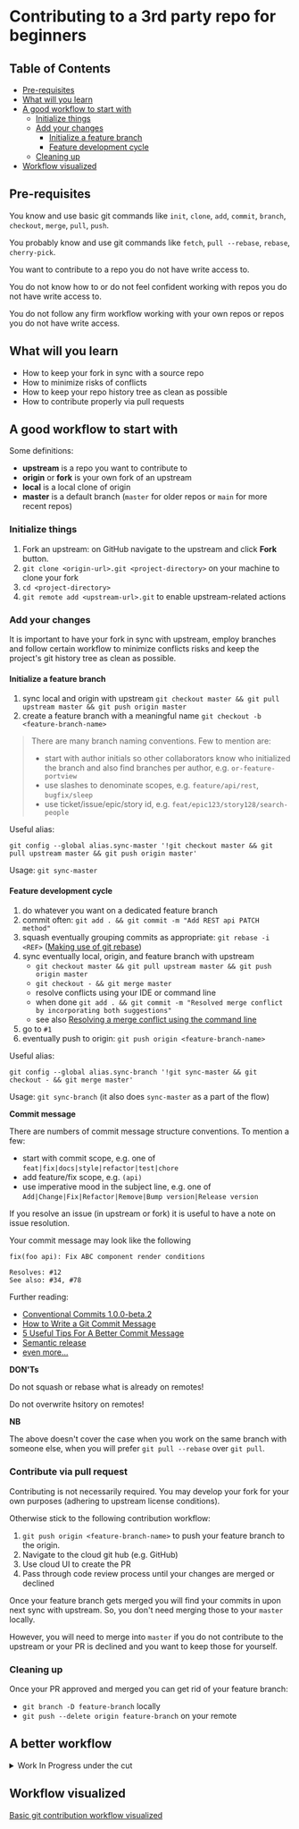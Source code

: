 # Contributing to a 3rd party repo for beginners

## Table of Contents

* [Pre-requisites](#pre-requisites)
* [What will you learn](#what-will-you-learn)
* [A good workflow to start with](#a-good-workflow-to-start-with)
  - [Initialize things](#initialize-things)
  - [Add your changes](#add-your-changes)
    - [Initialize a feature branch](#initialize-a-feature-branch)
    - [Feature development cycle](#feature-development-cycle)
  - [Cleaning up](#cleaning-up)
* [Workflow visualized](#workflow-visualized)

## Pre-requisites

You know and use basic git commands like 
`init`, `clone`, `add`, `commit`, 
`branch`, `checkout`, `merge`, `pull`, `push`.

You probably know and use git commands like
`fetch`, `pull --rebase`, `rebase`, `cherry-pick`.

You want to contribute to a repo you do not have write access to.

You do not know how to or do not feel confident working
with repos you do not have write access to.

You do not follow any firm workflow working with your own
repos or repos you do not have write access.

## What will you learn

* How to keep your fork in sync with a source repo
* How to minimize risks of conflicts
* How to keep your repo history tree as clean as possible
* How to contribute properly via pull requests

## A good workflow to start with

Some definitions:
 - **upstream** is a repo you want to contribute to
 - **origin** or **fork** is your own fork of an upstream
 - **local** is a local clone of origin
 - **master** is a default branch (`master` for older repos or `main` for more recent repos)

### Initialize things

 1. Fork an upstream: on GitHub navigate to the upstream and click **Fork** button.
 1. `git clone <origin-url>.git <project-directory>`
    on your machine to clone your fork
 1. `cd <project-directory>`
 1. `git remote add <upstream-url>.git` to enable upstream-related actions

### Add your changes

It is important to have your fork in sync with upstream,
employ branches and follow certain workflow
to minimize conflicts risks and keep the project's git history tree as clean as possible.

#### Initialize a feature branch

 1. sync local and origin with upstream
    `git checkout master && git pull upstream master && git push origin master`
 1. create a feature branch with a meaningful name
    `git checkout -b <feature-branch-name>`
    
> There are many branch naming conventions. Few to mention are:
> * start with author initials so other collaborators know who
>   initialized the branch and also find branches per author, e.g. `or-feature-portview`
> * use slashes to denominate scopes, e.g. `feature/api/rest`, `bugfix/sleep`
> * use ticket/issue/epic/story id, e.g. `feat/epic123/story128/search-people`

Useful alias:

`git config --global alias.sync-master '!git checkout master && git pull upstream master && git push origin master'`

Usage: `git sync-master`
 
#### Feature development cycle

 1. do whatever you want on a dedicated feature branch
 1. commit often: `git add . && git commit -m "Add REST api PATCH method"`
 1. squash eventually grouping commits as appropriate:
    `git rebase -i <REF>`
    ([Making use of git rebase](https://gist.github.com/OleksiyRudenko/232e1ebe6ed0780fc69d7391723cc75b))
 1. sync eventually local, origin, and feature branch with upstream
    * `git checkout master && git pull upstream master && git push origin master`
    * `git checkout - && git merge master`
    * resolve conflicts using your IDE or command line
    * when done `git add . && git commit -m "Resolved merge conflict by incorporating both suggestions"`
    * see also 
      [Resolving a merge conflict using the command line](https://help.github.com/articles/resolving-a-merge-conflict-using-the-command-line/)
 1. go to `#1`
 1. eventually push to origin: `git push origin <feature-branch-name>`

Useful alias:

`git config --global alias.sync-branch '!git sync-master && git checkout - && git merge master'`

Usage: `git sync-branch` (it also does `sync-master` as a part of the flow)

**Commit message**

There are numbers of commit message structure conventions.
To mention a few:
 * start with commit scope, e.g. one of `feat|fix|docs|style|refactor|test|chore`
 * add feature/fix scope, e.g. `(api)`
 * use imperative mood in the subject line, e.g. one of `Add|Change|Fix|Refactor|Remove|Bump version|Release version`
 
If you resolve an issue (in upstream or fork) it is useful
to have a note on issue resolution.

Your commit message may look like the following
```
fix(foo api): Fix ABC component render conditions

Resolves: #12
See also: #34, #78
```

Further reading:
 * [Conventional Commits 1.0.0-beta.2](https://www.conventionalcommits.org/en/v1.0.0-beta.2/)
 * [How to Write a Git Commit Message](https://chris.beams.io/posts/git-commit/)
 * [5 Useful Tips For A Better Commit Message](https://robots.thoughtbot.com/5-useful-tips-for-a-better-commit-message)
 * [Semantic release](https://github.com/semantic-release/semantic-release)
 * [even more...](https://www.google.com/search?q=writing+a+good+commit+message)

**DON'Ts**

Do not squash or rebase what is already on remotes!

Do not overwrite hsitory on remotes!

**NB**

The above doesn't cover the case when you work on the same branch
with someone else,
when you will prefer `git pull --rebase` over `git pull`.

### Contribute via pull request

Contributing is not necessarily required.
You may develop your fork for your own purposes
(adhering to upstream license conditions).

Otherwise stick to the following contribution workflow:

 1. `git push origin <feature-branch-name>` to push your feature branch to the origin.
 1. Navigate to the cloud git hub (e.g. GitHub)
 1. Use cloud UI to create the PR
 1. Pass through code review process until your
    changes are merged or declined
    
Once your feature branch gets merged you will find your commits
in upon next sync with upstream. So, you don't need merging those
to your `master` locally.

However, you will need to merge into `master` if you do not
contribute to the upstream or your PR is declined and you want
to keep those for yourself.

### Cleaning up

Once your PR approved and merged you can get rid of your feature branch:
 - `git branch -D feature-branch` locally
 - `git push --delete origin feature-branch` on your remote

## A better workflow

<details><summary>Work In Progress under the cut</summary>

1. Keep things in sync
1. When base branch (`master`) gets updated, rebase feature branch onto it
   - NB! If a feature branch is on remote already then after rebase
     `push --force` is required to get the remote updated; USE WITH CAUTION
   - an alternative solution: branch off from master (new branch) and
     cherry-pick from old branch or rebase from the old branch onto new branch;
     remove old branch both locally and on remote
1. When ready to update `master`
   - cherry-pick or rebase onto master and squash (using e.g. PR)
   - remove feature branch
   
</details>


## Workflow visualized

[Basic git contribution workflow visualized](https://docs.google.com/presentation/d/13dati5gvA5f_hQFgxJPhPicjF5CRKu1e75RSsahmEaU)
